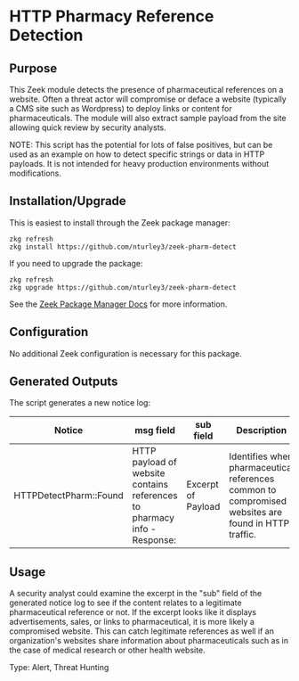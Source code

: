 # HTTP Pharmacy Reference Detection

## Purpose

This Zeek module detects the presence of pharmaceutical references on a website.
Often a threat actor will compromise or deface a website (typically a CMS site such
as Wordpress) to deploy links or content for pharmaceuticals.
The module will also extract sample payload from the site allowing quick
review by security analysts. 

NOTE: This script has the potential for lots of false positives, but can be used as an example on how to detect specific strings or data in HTTP payloads. It is not intended for heavy production environments without modifications. 

## Installation/Upgrade

This is easiest to install through the Zeek package manager:

	zkg refresh
	zkg install https://github.com/nturley3/zeek-pharm-detect

If you need to upgrade the package:

	zkg refresh
	zkg upgrade https://github.com/nturley3/zeek-pharm-detect

See the [Zeek Package Manager Docs](https://docs.zeek.org/projects/package-manager/en/stable/quickstart.html) for more information.

## Configuration

No additional Zeek configuration is necessary for this package.

## Generated Outputs

The script generates a new notice log:

| Notice | msg field | sub field |  Description |
| ----- | ----- | ----- | ----- |
 HTTPDetectPharm::Found | HTTP payload of website contains references to pharmacy info - Response: | Excerpt of Payload | Identifies when pharmaceutical references common to compromised websites are found in HTTP traffic. |

## Usage

A security analyst could examine the excerpt in the "sub" field of the generated notice log to see if the content relates to a legitimate pharmaceutical reference or not.
If the excerpt looks like it displays advertisements, sales, or links to pharmaceutical, it is more likely a compromised website.
This can catch legitimate references as well if an organization's websites share information about pharmaceuticals such as in the case of medical research or other health website.

Type: Alert, Threat Hunting